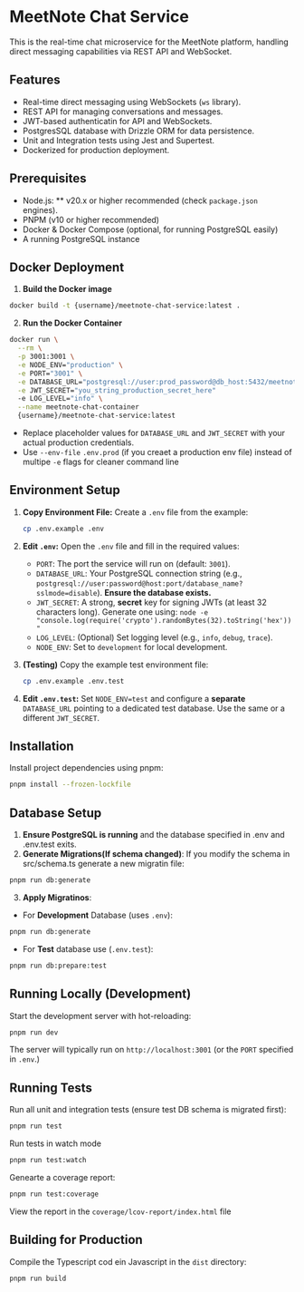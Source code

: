# MeetNote Chat Service

This is the real-time chat microservice for the MeetNote platform, handling direct messaging capabilities via REST API and WebSocket.

## Features

- Real-time direct messaging using WebSockets (`ws` library).
- REST API for managing conversations and messages.
- JWT-based authenticatin for API and WebSockets.
- PostgresSQL database with Drizzle ORM for data persistence.
- Unit and Integration tests using Jest and Supertest.
- Dockerized for production deployment.

## Prerequisites

- Node.js: \*\* v20.x or higher recommended (check `package.json` engines).
- PNPM (v10 or higher recommended)
- Docker & Docker Compose (optional, for running PostgreSQL easily)
- A running PostgreSQL instance

## Docker Deployment

1. **Build the Docker image**

```bash
docker build -t {username}/meetnote-chat-service:latest .
```

2. **Run the Docker Container**

```bash
docker run \
  --rm \
  -p 3001:3001 \
  -e NODE_ENV="production" \
  -e PORT="3001" \
  -e DATABASE_URL="postgresql://user:prod_password@db_host:5432/meetnote_prod_db?sslmode=require" \
  -e JWT_SECRET="you_string_production_secret_here"
  -e LOG_LEVEL="info" \
  --name meetnote-chat-container
  {username}/meetnote-chat-service:latest
```

- Replace placeholder values for `DATABASE_URL` and `JWT_SECRET` with your actual production credentials.
- Use `--env-file` `.env.prod` (if you creaet a production env file) instead of multipe `-e` flags for cleaner command line

## Environment Setup

1.  **Copy Environment File:** Create a `.env` file from the example:
    ```bash
    cp .env.example .env
    ```
2.  **Edit `.env`:** Open the `.env` file and fill in the required values:

    - `PORT`: The port the service will run on (default: `3001`).
    - `DATABASE_URL`: Your PostgreSQL connection string (e.g., `postgresql://user:password@host:port/database_name?sslmode=disable`). **Ensure the database exists.**
    - `JWT_SECRET`: A strong, **secret** key for signing JWTs (at least 32 characters long). Generate one using: `node -e "console.log(require('crypto').randomBytes(32).toString('hex'))"`
    - `LOG_LEVEL`: (Optional) Set logging level (e.g., `info`, `debug`, `trace`).
    - `NODE_ENV`: Set to `development` for local development.

3.  **(Testing)** Copy the example test environment file:
    ```bash
    cp .env.example .env.test
    ```
4.  **Edit `.env.test`:** Set `NODE_ENV=test` and configure a **separate** `DATABASE_URL` pointing to a dedicated test database. Use the same or a different `JWT_SECRET`.

## Installation

Install project dependencies using pnpm:

```bash
pnpm install --frozen-lockfile
```

## Database Setup

1. **Ensure PostgreSQL is running** and the database specified in .env and .env.test exits.
2. **Generate Migrations(If schema changed)**: If you modify the schema in src/schema.ts generate a new migratin file:

```bash
pnpm run db:generate
```

3. **Apply Migratinos**:

- For **Development** Database (uses `.env`):

```bash
pnpm run db:generate
```

- For **Test** database use (`.env.test`):

```bash
pnpm run db:prepare:test
```

## Running Locally (Development)

Start the development server with hot-reloading:

```bash
pnpm run dev
```

The server will typically run on `http://localhost:3001` (or the `PORT` specified in `.env`.)

## Running Tests

Run all unit and integration tests (ensure test DB schema is migrated first):

```bash
pnpm run test
```

Run tests in watch mode

```bash
pnpm run test:watch
```

Genearte a coverage report:

```bash
pnpm run test:coverage
```

View the report in the `coverage/lcov-report/index.html` file

## Building for Production

Compile the Typescript cod ein Javascript in the `dist` directory:

```bash
pnpm run build
```
